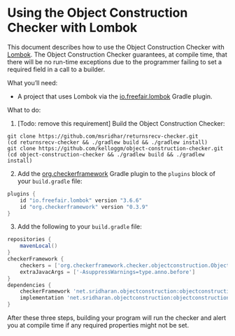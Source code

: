# Using the Object Construction Checker with Lombok

This document describes how to use the Object Construction Checker with
[Lombok](https://projectlombok.org).
The Object Construction Checker guarantees, at compile time, that there
will be no run-time exceptions due to the programmer failing to set a
required field in a call to a builder.

What you’ll need:
* A project that uses Lombok via the [io.freefair.lombok](https://plugins.gradle.org/plugin/io.freefair.lombok) Gradle plugin.

What to do:

1. [Todo: remove this requirement]
Build the Object Construction Checker:
```
git clone https://github.com/msridhar/returnsrecv-checker.git
(cd returnsrecv-checker && ./gradlew build && ./gradlew install)
git clone https://github.com/kelloggm/object-construction-checker.git
(cd object-construction-checker && ./gradlew build && ./gradlew install)
```

2. Add the [org.checkerframework](https://plugins.gradle.org/plugin/org.checkerframework) Gradle plugin to the `plugins` block of your `build.gradle` file:

```groovy
plugins {
    id "io.freefair.lombok" version "3.6.6"
    id "org.checkerframework" version "0.3.9"
}
```

3. Add the following to your `build.gradle` file:

```groovy
repositories {
    mavenLocal()
}
checkerFramework {
    checkers = ['org.checkerframework.checker.objectconstruction.ObjectConstructionChecker']
    extraJavacArgs = ['-AsuppressWarnings=type.anno.before']
}
dependencies {
    checkerFramework 'net.sridharan.objectconstruction:objectconstruction-checker:0.1-SNAPSHOT'
    implementation 'net.sridharan.objectconstruction:objectconstruction-qual:0.1-SNAPSHOT'
}
```


After these three steps, building your program will run the checker and alert you at compile time if any required properties might not be set.
